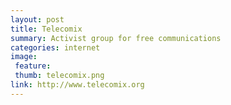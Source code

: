 ```yaml
---
layout: post
title: Telecomix
summary: Activist group for free communications
categories: internet
image:
 feature:
 thumb: telecomix.png
link: http://www.telecomix.org
---
```




